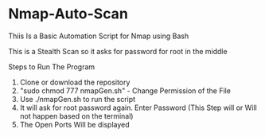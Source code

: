 # Nmap-Auto-Scan
Thiis Is a Basic Automation Script for Nmap using Bash

This is a Stealth Scan so it asks for password for root in the middle

Steps to Run The Program
  1. Clone or download the repository
  2. "sudo chmod 777 nmapGen.sh" - Change Permission of the File
  3. Use ./nmapGen.sh to run the script
  4. It will ask for root password again. Enter Password (This Step will or Will not happen based on the terminal)
  5. The Open Ports Will be displayed
